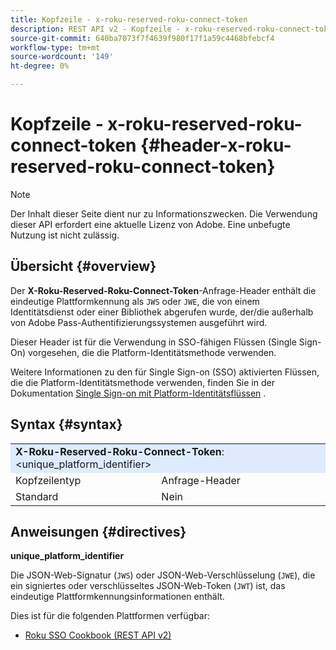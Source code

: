 ```yaml
---
title: Kopfzeile - x-roku-reserved-roku-connect-token
description: REST API v2 - Kopfzeile - x-roku-reserved-roku-connect-token
source-git-commit: 640ba7073f7f4639f980f17f1a59c4468bfebcf4
workflow-type: tm+mt
source-wordcount: '149'
ht-degree: 0%

---
```


# Kopfzeile - x-roku-reserved-roku-connect-token {#header-x-roku-reserved-roku-connect-token}

>[!NOTE]
>
> Der Inhalt dieser Seite dient nur zu Informationszwecken. Die Verwendung dieser API erfordert eine aktuelle Lizenz von Adobe. Eine unbefugte Nutzung ist nicht zulässig.

## Übersicht {#overview}

Der <b>X-Roku-Reserved-Roku-Connect-Token</b>-Anfrage-Header enthält die eindeutige Plattformkennung als `JWS` oder `JWE`, die von einem Identitätsdienst oder einer Bibliothek abgerufen wurde, der/die außerhalb von Adobe Pass-Authentifizierungssystemen ausgeführt wird.

Dieser Header ist für die Verwendung in SSO-fähigen Flüssen (Single Sign-On) vorgesehen, die die Platform-Identitätsmethode verwenden.

Weitere Informationen zu den für Single Sign-on (SSO) aktivierten Flüssen, die die Platform-Identitätsmethode verwenden, finden Sie in der Dokumentation [Single Sign-on mit Platform-Identitätsflüssen](../../flows/single-sign-on-access-flows/rest-api-v2-single-sign-on-platform-identity-flows.md) .

## Syntax {#syntax}

<table style="table-layout:auto">
   <tr>
      <td style="background-color: #DEEBFF;" colspan="2"><b>X-Roku-Reserved-Roku-Connect-Token</b>: &lt;unique_platform_identifier&gt;</td>
   </tr>
   <tr>
      <td>Kopfzeilentyp</td>
      <td>Anfrage-Header</td>
   </tr>
   <tr>
      <td>Standard</td>
      <td>Nein</td>
   </tr>
</table>

## Anweisungen {#directives}

<b>unique_platform_identifier</b>

Die JSON-Web-Signatur (`JWS`) oder JSON-Web-Verschlüsselung (`JWE`), die ein signiertes oder verschlüsseltes JSON-Web-Token (`JWT`) ist, das eindeutige Plattformkennungsinformationen enthält.

Dies ist für die folgenden Plattformen verfügbar:

* [Roku SSO Cookbook (REST API v2)](../../../../features-standard/sso-access/platform-sso/roku-single-sign-on/roku-sso-cookbook-rest-api-v2.md)
